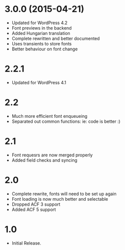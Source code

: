# 3.0.0 (2015-04-21)
- Updated for WordPress 4.2
- Font previews in the backend
- Added Hungarian translation
- Complete rewritten and better documented
- Uses transients to store fonts
- Better behaviour on font change


# 2.2.1
- Updated for WordPress 4.1

# 2.2
- Much more efficient font enqueueing
- Separated out common functions: ie: code is better :)

# 2.1
- Font requesrs are now merged properly
- Added field checks and syncing

# 2.0
- Complete rewrite, fonts will need to be set up again
- Font loading is now much better and selectable
- Dropped ACF 3 support
- Added ACF 5 support

# 1.0
- Initial Release.
